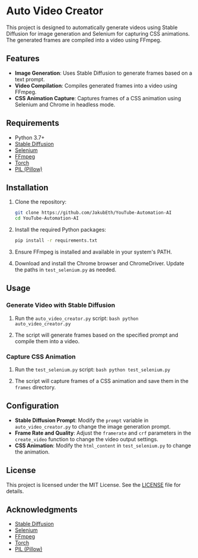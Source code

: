# Auto Video Creator

This project is designed to automatically generate videos using Stable Diffusion for image generation and Selenium for capturing CSS animations. The generated frames are compiled into a video using FFmpeg.

## Features

- **Image Generation**: Uses Stable Diffusion to generate frames based on a text prompt.
- **Video Compilation**: Compiles generated frames into a video using FFmpeg.
- **CSS Animation Capture**: Captures frames of a CSS animation using Selenium and Chrome in headless mode.

## Requirements

- Python 3.7+
- [Stable Diffusion](https://github.com/CompVis/stable-diffusion)
- [Selenium](https://www.selenium.dev/)
- [FFmpeg](https://ffmpeg.org/)
- [Torch](https://pytorch.org/)
- [PIL (Pillow)](https://python-pillow.org/)

## Installation

1. Clone the repository:
   ```bash
   git clone https://github.com/JakubEth/YouTube-Automation-AI
   cd YouTube-Automation-AI
   ```

2. Install the required Python packages:
   ```bash
   pip install -r requirements.txt
   ```

3. Ensure FFmpeg is installed and available in your system's PATH.

4. Download and install the Chrome browser and ChromeDriver. Update the paths in `test_selenium.py` as needed.

## Usage

### Generate Video with Stable Diffusion

1. Run the `auto_video_creator.py` script:   ```bash
   python auto_video_creator.py   ```

2. The script will generate frames based on the specified prompt and compile them into a video.

### Capture CSS Animation

1. Run the `test_selenium.py` script:   ```bash
   python test_selenium.py   ```

2. The script will capture frames of a CSS animation and save them in the `frames` directory.

## Configuration

- **Stable Diffusion Prompt**: Modify the `prompt` variable in `auto_video_creator.py` to change the image generation prompt.
- **Frame Rate and Quality**: Adjust the `framerate` and `crf` parameters in the `create_video` function to change the video output settings.
- **CSS Animation**: Modify the `html_content` in `test_selenium.py` to change the animation.

## License

This project is licensed under the MIT License. See the [LICENSE](LICENSE) file for details.

## Acknowledgments

- [Stable Diffusion](https://github.com/CompVis/stable-diffusion)
- [Selenium](https://www.selenium.dev/)
- [FFmpeg](https://ffmpeg.org/)
- [Torch](https://pytorch.org/)
- [PIL (Pillow)](https://python-pillow.org/)
